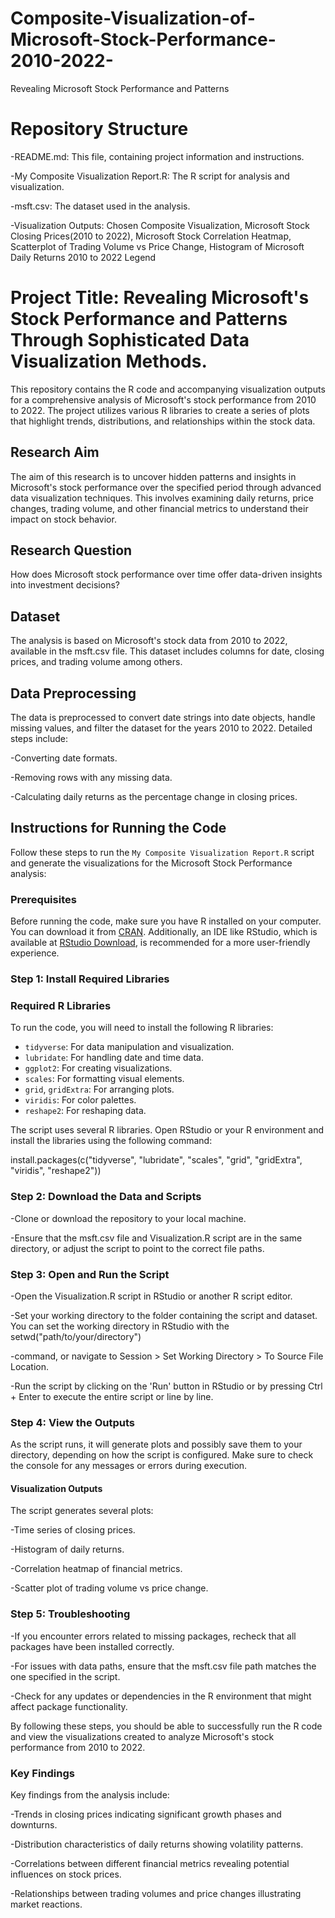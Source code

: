 # Composite-Visualization-of-Microsoft-Stock-Performance-2010-2022-
Revealing Microsoft Stock Performance and Patterns

# Repository Structure

-README.md: This file, containing project information and instructions.

-My Composite Visualization Report.R: The R script for analysis and visualization.

-msft.csv: The dataset used in the analysis.

-Visualization Outputs: Chosen Composite Visualization, Microsoft Stock Closing Prices(2010 to 2022), Microsoft Stock Correlation Heatmap, Scatterplot of Trading Volume vs Price Change, Histogram of Microsoft Daily Returns 2010 to 2022 Legend




# Project Title:  Revealing Microsoft's Stock Performance and Patterns Through Sophisticated Data Visualization Methods.  

This repository contains the R code and accompanying visualization outputs for a comprehensive analysis of Microsoft's stock performance from 2010 to 2022. The project utilizes various R libraries to create a series of plots that highlight trends, distributions, and relationships within the stock data.

## Research Aim

The aim of this research is to uncover hidden patterns and insights in Microsoft's stock performance over the specified period through advanced data visualization techniques. This involves examining daily returns, price changes, trading volume, and other financial metrics to understand their impact on stock behavior.

## Research Question

How does Microsoft stock performance over time offer data-driven insights into investment decisions? 


## Dataset

The analysis is based on Microsoft's stock data from 2010 to 2022, available in the msft.csv file. This dataset includes columns for date, closing prices, and trading volume among others.

## Data Preprocessing

The data is preprocessed to convert date strings into date objects, handle missing values, and filter the dataset for the years 2010 to 2022. Detailed steps include:

-Converting date formats.

-Removing rows with any missing data.

-Calculating daily returns as the percentage change in closing prices.


## Instructions for Running the Code

Follow these steps to run the `My Composite Visualization Report.R` script and generate the visualizations for the Microsoft Stock Performance analysis:

### Prerequisites

Before running the code, make sure you have R installed on your computer. You can download it from [CRAN](https://cran.r-project.org/). Additionally, an IDE like RStudio, which is available at [RStudio Download](https://rstudio.com/products/rstudio/download/), is recommended for a more user-friendly experience.

### Step 1: Install Required Libraries
### Required R Libraries

To run the code, you will need to install the following R libraries:
- `tidyverse`: For data manipulation and visualization.
- `lubridate`: For handling date and time data.
- `ggplot2`: For creating visualizations.
- `scales`: For formatting visual elements.
- `grid`, `gridExtra`: For arranging plots.
- `viridis`: For color palettes.
- `reshape2`: For reshaping data.


The script uses several R libraries. Open RStudio or your R environment and install the libraries using the following command:


install.packages(c("tidyverse", "lubridate", "scales", "grid", "gridExtra", "viridis", "reshape2"))


### Step 2: Download the Data and Scripts

-Clone or download the repository to your local machine.

-Ensure that the msft.csv file and Visualization.R script are in the same directory, or adjust the script to point to the correct file paths.

### Step 3: Open and Run the Script

-Open the Visualization.R script in RStudio or another R script editor.

-Set your working directory to the folder containing the script and dataset. You can set the working directory in RStudio with the setwd("path/to/your/directory") 

-command, or navigate to Session > Set Working Directory > To Source File Location.

-Run the script by clicking on the 'Run' button in RStudio or by pressing Ctrl + Enter to execute the entire script or line by line.

### Step 4: View the Outputs
As the script runs, it will generate plots and possibly save them to your directory, depending on how the script is configured. Make sure to check the console for any messages or errors during execution.

#### Visualization Outputs

The script generates several plots:

-Time series of closing prices.

-Histogram of daily returns.

-Correlation heatmap of financial metrics.

-Scatter plot of trading volume vs price change.

### Step 5: Troubleshooting

-If you encounter errors related to missing packages, recheck that all packages have been installed correctly.

-For issues with data paths, ensure that the msft.csv file path matches the one specified in the script.

-Check for any updates or dependencies in the R environment that might affect package functionality.


By following these steps, you should be able to successfully run the R code and view the visualizations created to analyze Microsoft's stock performance from 2010 to 2022.



### Key Findings

Key findings from the analysis include:

-Trends in closing prices indicating significant growth phases and downturns.

-Distribution characteristics of daily returns showing volatility patterns.

-Correlations between different financial metrics revealing potential influences on stock prices.

-Relationships between trading volumes and price changes illustrating market reactions.
